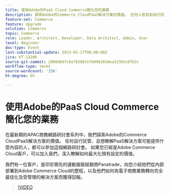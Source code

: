 ```yaml
---
title: 使用Adobe的PaaS Cloud Commerce簡化您的業務
description: 探索Adobe的Commerce CloudPaaS解決方案的價值。 任何人若目前自行託管，且想瞭解PaaS解決方案能提供哪些功能，便可參加此網路研討會。
feature-set: Commerce
feature: Upgrade
solution: Commerce
topic: Commerce
role: Leader, Architect, Developer, Data Architect, Admin, User
level: Beginner
doc-type: Event
last-substantial-update: 2023-05-17T00:00:00Z
jira: KT-13206
source-git-commit: 2880d89fc0a783887efb0982010ea52385c0fb3c
workflow-type: tm+mt
source-wordcount: '156'
ht-degree: 0%

---
```



# 使用Adobe的PaaS Cloud Commerce簡化您的業務

在最新期的APAC商務網路研討會系列中，我們探索Adobe的Commerce CloudPaaS解決方案的價值。 任何自行託管、且想瞭解PaaS解決方案可能提供什麼內容的人，都可以參加這個網路研討會。 如果您已經是Adobe Commerce Cloud客戶，可以加入我們，深入瞭解如何最大化現有設定的價值。 

我們有一位客戶，是印尼領先的運動服裝經銷商Panatrade，向您介紹他們從內部部署到Adobe Commerce Cloud的歷程，以及他們如何為電子商務業務轉向完全最佳化及受管理的解決方案而獲得回報。

>[!VIDEO](https://video.tv.adobe.com/v/3419132/?learn=on)
